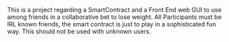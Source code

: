 This is a project regarding a SmartContract and a Front End web GUI to use among friends in a collaborative bet to lose weight. All Participants must be IRL known friends, the smart contract is just to play in a sophisticated fun way. This should not be used with unknown users.
